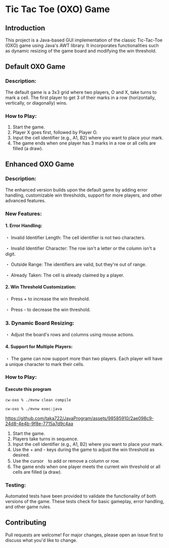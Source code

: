 # Tic Tac Toe (OXO) Game 
## Introduction
This project is a Java-based GUI implementation of the classic Tic-Tac-Toe (OXO) game using Java's AWT library. It incorporates functionalities such as dynamic resizing of the game board and modifying the win threshold.

## Default OXO Game
### Description:
The default game is a 3x3 grid where two players, O and X, take turns to mark a cell. The first player to get 3 of their marks in a row (horizontally, vertically, or diagonally) wins.

### How to Play:
1. Start the game.
2. Player X goes first, followed by Player O.
3. Input the cell identifier (e.g., A1, B2) where you want to place your mark.
4. The game ends when one player has 3 marks in a row or all cells are filled (a draw).

## Enhanced OXO Game
### Description:
The enhanced version builds upon the default game by adding error handling, customizable win thresholds, support for more players, and other advanced features.

### New Features:
#### 1. Error Handling:
・ Invalid Identifier Length: The cell identifier is not two characters.

・ Invalid Identifier Character: The row isn't a letter or the column isn't a digit.

・ Outside Range: The identifiers are valid, but they're out of range.

・ Already Taken: The cell is already claimed by a player.

#### 2. Win Threshold Customization:
・ Press + to increase the win threshold.

・ Press - to decrease the win threshold.

### 3. Dynamic Board Resizing: 
・ Adjust the board's rows and columns using mouse actions.

#### 4. Support for Multiple Players:
・ The game can now support more than two players. Each player will have a unique character to mark their cells.

###  How to Play:
#### Execute this program 
```
cw-oxo % ./mvnw clean compile
```
```
cw-oxo % ./mvnw exec:java
```


https://github.com/taka722/JavaProgram/assets/98585910/2ae098c9-24d8-4e4b-9f8e-7715a7d9c4aa




1. Start the game.
2. Players take turns in sequence.
3. Input the cell identifier (e.g., A1, B2) where you want to place your mark.
4. Use the + and - keys during the game to adjust the win threshold as desired.
5. Use the cursor　to add or remove a column or row.
6. The game ends when one player meets the current win threshold or all cells are filled (a draw).
### Testing:
Automated tests have been provided to validate the functionality of both versions of the game. These tests check for basic gameplay, error handling, and other game rules.

## Contributing
Pull requests are welcome! For major changes, please open an issue first to discuss what you'd like to change.
